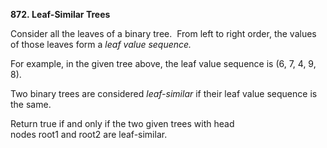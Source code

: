 **872. Leaf-Similar Trees**

Consider all the leaves of a binary tree.  From left to right order, the values of those leaves form a _leaf value sequence._

For example, in the given tree above, the leaf value sequence is (6, 7, 4, 9, 8).

Two binary trees are considered _leaf-similar_ if their leaf value sequence is the same.

Return true if and only if the two given trees with head nodes root1 and root2 are leaf-similar.
